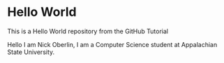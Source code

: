 # Hello World
This is a Hello World repository from the GitHub Tutorial

Hello I am Nick Oberlin, I am a Computer Science student at Appalachian State University.
